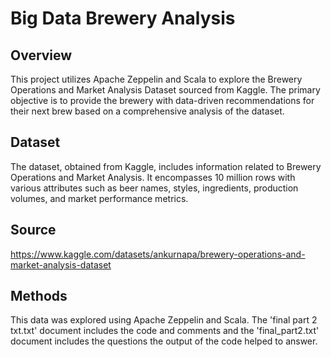 # Big Data Brewery Analysis
## Overview
This project utilizes Apache Zeppelin and Scala to explore the Brewery Operations and Market Analysis Dataset sourced from Kaggle. The primary objective is to provide the brewery with data-driven recommendations for their next brew based on a comprehensive analysis of the dataset.
## Dataset
The dataset, obtained from Kaggle, includes information related to Brewery Operations and Market Analysis. It encompasses 10 million rows with various attributes such as beer names, styles, ingredients, production volumes, and market performance metrics.
## Source
https://www.kaggle.com/datasets/ankurnapa/brewery-operations-and-market-analysis-dataset
## Methods
This data was explored using Apache Zeppelin and Scala. The 'final part 2 txt.txt' document includes the code and comments and the 'final_part2.txt' document includes the questions the output of the code helped to answer. 
